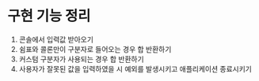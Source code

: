 # 구현 기능 정리

1. 콘솔에서 입력값 받아오기
2. 쉼표와 콜론만이 구분자로 들어오는 경우 합 반환하기
3. 커스텀 구분자가 사용되는 경우 합 반환하기
4. 사용자가 잘못된 값을 입력하였을 시 예외를 발생시키고 애플리케이션 종료시키기
